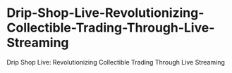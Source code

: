# Drip-Shop-Live-Revolutionizing-Collectible-Trading-Through-Live-Streaming
Drip Shop Live: Revolutionizing Collectible Trading Through Live Streaming
